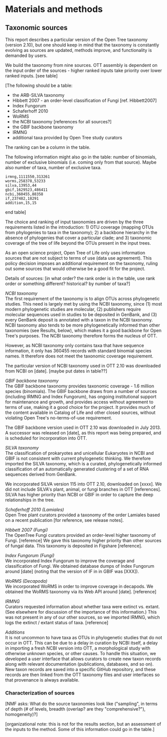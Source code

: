 # Materials and methods

## Taxonomic sources

This report describes a particular version of the Open Tree taxonomy
(version 2.10), but one should keep in mind that the taxonomy is
constantly evolving as sources are updated, methods improve, and
functionality is demanded by users.

We build the taxonomy from nine sources.
OTT assembly is dependent on the input order of the sources - higher ranked inputs take priority over lower ranked inputs.
[see table]

[The following should be a table:

 * the ARB-SILVA taxonomy
 * Hibbett 2007 - an order-level classification of Fungi [ref. Hibbett2007]
 * Index Fungorum 
 * Schaferhoff 2010
 * WoRMS
 * the NCBI taxonomy  [references for all sources?]
 * the GBIF backbone taxonomy
 * IRMNG
 * additional taxa provided by Open Tree study curators

The ranking can be a column in the table.

The following information might also go in the table: number of binomials,
number of exclusive binomials (i.e. coming only from that source).
Maybe also number of taxa, number of exclusive taxa.

    irmng,1111550,313261
    worms,258378,53233
    silva,13953,44
    gbif,1629523,486411
    ncbi,360455,88358
    if,237482,18291
    addition,15,15

end table]

The choice and ranking of input taxonomies are driven by the three
requirements listed in the introduction: 1) OTU coverage (mapping OTUs
from phylogenies to taxa in the taxonomy); 2) a backbone hierarchy in the
absence of phylogenies that cover a particular clade; and 3) taxonomic coverage
of the tree of life beyond the OTUs present in the input trees. 

As an open science project, Open Tree of Life only uses information
sources that are not subject to terms of use (data use agreement).
This policy decision imposes an additional requirement on the
taxonomy, ruling out some sources that would otherwise be a good fit
for the project.


Details of sources: [in what order? the rank order is in the table,
use rank order or something different?  historical? by number of
taxa?]

*NCBI taxonomy*  
The first requirement of the taxonomy is to align OTUs across
phylogenetic studies.  This need is largely met by using the NCBI
taxonomy, since (1) most modern phylogenetic studies are molecular,
(2) publishers require molecular sequences used in studies to be
deposited in GenBank, and (3) every GenBank deposit is annotated with
a taxon in the NCBI taxonomy.  NCBI taxonomy also tends to be more
phylogenetically informed than other taxonomies (see Results, below),
which makes it a good backbone for Open Tree's purposes. The NCBI
taxonomy therefore forms the nucleus of OTT.

However, as NCBI taxonomy only contains taxa that have sequence
information, it only has 360455 records with standard binomial species
names.  It therefore does not meet the taxonomic coverage requirement.

The particular version of NCBI taxonomy used in OTT 2.10 was
downloaded from NCBI on [date].  [maybe put dates in table??]


*GBIF backbone taxonomy*  
The GBIF backbone taxonomy provides taxonomic coverage - 1.6 million
species (binomials).  The GBIF backbone draws from a number of sources
(including IRMNG and Index Fungorum), has ongoing institutional
support for maintenance and growth, and provides access without
agreement to terms of use, making it a good choice for the project. It
provides much of the content available in Catalog of Life and other
closed sources, without violating Open Tree's no-terms-of-use requirement.

The GBIF backbone version used in OTT 2.10 was downloaded in July
2013.  A successor was released on [date], as this report was being
prepared, and is scheduled for incorporation into OTT.



*SILVA taxonomy*  
The classification of prokaryotes and unicellular Eukaryotes in NCBI
and GBIF is not consistent with current phylogenetic thinking. We
therefore imported the SILVA taxonomy, which is a curated,
phylogenetically informed classification of an automatically generated
clustering of a set of RNA sequences derived from GenBank.

We incorporated SILVA version 115 into OTT 2.10, downloaded on [xxxx].
We did not include SILVA's plant, animal, or fungi branches in OTT
[references]. SILVA has higher priority than NCBI or GBIF in order to
capture the deep relationships in the tree.


*Schaferhoff 2010 (Lamiales)*  
Open Tree plant curators provided a taxonomy of the order Lamiales based
on a recent publication [for reference, see release notes].


*Hibbett 2007 (Fungi)*  
The OpenTree Fungi curators provided an order-level
higher taxonomy of Fungi.  [reference] We gave this
taxonomy higher priority than other sources of fungal data. This taxonomy 
is deposited in Figshare [reference].


*Index Fungorum (Fungi)*  
We incorporated Index Fungorum to improve the coverage and
classification of Fungi. We obtained database dumps of Index Fungorum
around [date] (noting that the version of IF in in GBIF was [XXX]).


*WoRMS (Decapoda)*  
We incorporated WoRMS in order to improve coverage in
decapods.  We obtained the WoRMS taxonomy
via its Web API around [date].  [reference]


*IRMNG*  
Curators requested information about whether taxa were extinct
vs. extant.  (See elsewhere for discussion of the importance of this
information.) This was not present in any of our other sources, so we
imported IRMNG, which logs the extinct / extant status of
taxa.
[reference]


*Additions*  
It is not uncommon to have taxa as OTUs in
phylogenetic studies that do not occur in OTT.  This can be due to a
delay in curation by NCBI itself, a delay in importing a fresh NCBI
version into OTT, a morphological study with otherwise unknown
species, or other causes.  To handle this situation, we developed
a user interface that allows curators to create new taxon records along with relevant
documentation (publications, databases, and so on).  New taxon records
are saved into a specific GitHub repository, and these records are then
linked from the OTT taxonomy files and user interfaces so that
provenance is always available.


### Characterization of sources

[NMF asks: What do the source taxonomies look like ("sampling", in
terms of depth (# of levels, breadth (overlap? are they
"comprehensive?"), homogeneity)?]

[organizational note: this is not for the results section, but an
assessment of the inputs to the method.  Some of this information
could go in the table.]
